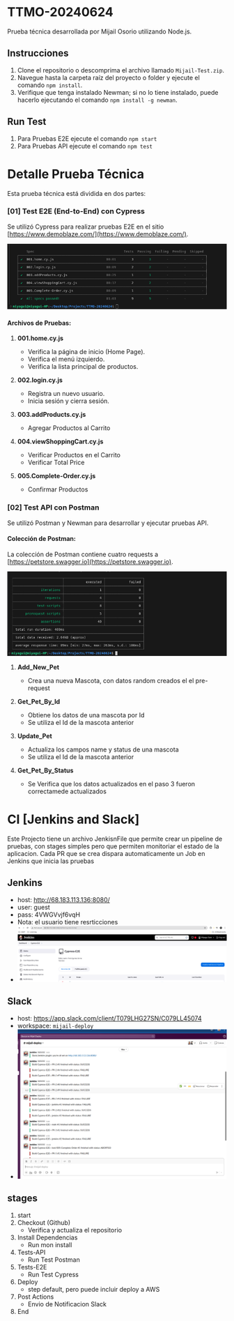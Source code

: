 # TTMO-20240624

Prueba técnica desarrollada por Mijail Osorio utilizando Node.js.

## Instrucciones

1. Clone el repositorio o descomprima el archivo llamado `Mijail-Test.zip`.
2. Navegue hasta la carpeta raíz del proyecto o folder y ejecute el comando `npm install`.
3. Verifique que tenga instalado Newman; si no lo tiene instalado, puede hacerlo ejecutando el comando `npm install -g newman`.

## Run Test
1. Para Pruebas E2E ejecute el comando `npm start`
2. Para Pruebas API ejecute el comando `npm test`

# Detalle Prueba Técnica

Esta prueba técnica está dividida en dos partes:

### [01] Test E2E (End-to-End) con Cypress

Se utilizó Cypress para realizar pruebas E2E en el sitio [https://www.demoblaze.com/](https://www.demoblaze.com/).

![alt text](image.png)

#### Archivos de Pruebas:

1. **001.home.cy.js**
   - Verifica la página de inicio (Home Page).
   - Verifica el menú izquierdo.
   - Verifica la lista principal de productos.

2. **002.login.cy.js**
   - Registra un nuevo usuario.
   - Inicia sesión y cierra sesión.

3. **003.addProducts.cy.js**
   - Agregar Productos al Carrito

4. **004.viewShoppingCart.cy.js**
   - Verificar Productos en el Carrito
   - Verificar Total Price

5. **005.Complete-Order.cy.js**
   - Confirmar Productos 

### [02] Test API con Postman

Se utilizó Postman y Newman para desarrollar y ejecutar pruebas API.

#### Colección de Postman:

La colección de Postman contiene cuatro requests a [https://petstore.swagger.io](https://petstore.swagger.io).

![alt text](image-1.png)

1. **Add_New_Pet**
   - Crea una nueva Mascota, con datos random creados el el pre-request

2. **Get_Pet_By_Id**
   - Obtiene los datos de una mascota por Id
   - Se utiliza el Id de la mascota anterior

3. **Update_Pet**
   - Actualiza los campos name y status de una mascota
   - Se utiliza el Id de la mascota anterior

4. **Get_Pet_By_Status**
   - Se Verifica que los datos actualizados en el paso 3 fueron correctamede actualizados

# CI [Jenkins and Slack]
Este Projecto tiene un archivo JenkisnFile que permite crear un pipeline de pruebas, con stages simples pero que permiten  monitoriar el estado de la aplicacion.
Cada PR que se crea dispara automaticamente un Job en Jenkins que inicia las pruebas

## Jenkins
   - host: http://68.183.113.136:8080/
   - user: guest
   - pass: 4VWGVvjf6vqH
   - Nota: el usuario tiene resrticciones
   - ![alt text](image-3.png)

## Slack 
   - host: https://app.slack.com/client/T079LHG27SN/C079LL45074
   - workspace: `mijail-deploy`
   - ![alt text](image-2.png)

## stages
1. start
2. Checkout (Github)
    - Verifica y actualiza el repositorio
3. Install Dependencias
    - Run mon install
4. Tests-API
   - Run Test Postman
5. Tests-E2E
   - Run Test Cypress
6. Deploy
   - step default, pero puede incluir deploy a AWS
7. Post Actions
   - Envio de Notificacion Slack
8. End
